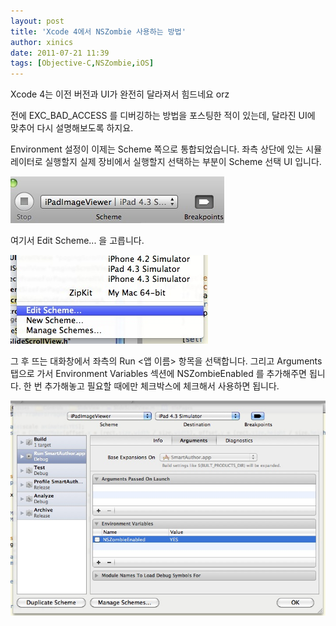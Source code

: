 ```yaml
---
layout: post
title: 'Xcode 4에서 NSZombie 사용하는 방법'
author: xinics
date: 2011-07-21 11:39
tags: [Objective-C,NSZombie,iOS]
---
```


Xcode 4는 이전 버전과 UI가 완전히 달라져서 힘드네요 orz

전에 EXC_BAD_ACCESS 를 디버깅하는 방법을 포스팅한 적이 있는데, 달라진 UI에 맞추어 다시 설명해보도록 하지요.

Environment 설정이 이제는 Scheme 쪽으로 통합되었습니다. 좌측 상단에 있는 시뮬레이터로 실행할지 실제 장비에서 실행할지 선택하는 부분이 Scheme 선택 UI 입니다.

![createImage](/files/2011/07/21/NSZombie-1.jpg)


여기서 Edit Scheme... 을 고릅니다.

![createImage](/files/2011/07/21/NSZombie-2.jpg)

그 후 뜨는 대화창에서 좌측의 Run <앱 이름> 항목을 선택합니다. 그리고 Arguments 탭으로 가서 Environment Variables 섹션에 NSZombieEnabled 를 추가해주면 됩니다. 한 번 추가해놓고 필요할 때에만 체크박스에 체크해서 사용하면 됩니다.

![createImage](/files/2011/07/21/NSZombie-3.jpg)